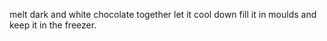 melt dark and white chocolate together
let it cool down 
fill it in moulds and keep it in the freezer.
